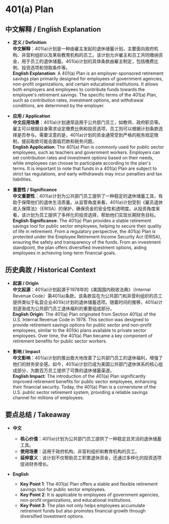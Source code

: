 # 401(a) Plan

## 中文解释 / English Explanation

* **定义 / Definition**  
  **中文解释**：401(a)计划是一种由雇主发起的退休储蓄计划，主要面向政府机构、非营利组织以及某些教育机构的员工。该计划允许雇主和员工共同缴纳资金，用于员工的退休储蓄。401(a)计划的具体条款由雇主制定，包括缴费比例、投资选项和领取条件等。  
  **English Explanation**: A 401(a) Plan is an employer-sponsored retirement savings plan primarily designed for employees of government agencies, non-profit organizations, and certain educational institutions. It allows both employers and employees to contribute funds towards the employee's retirement savings. The specific terms of the 401(a) Plan, such as contribution rates, investment options, and withdrawal conditions, are determined by the employer.

* **应用 / Application**  
  **中文应用场景**：401(a)计划通常适用于公共部门员工，如教师、政府职员等。雇主可以根据自身需求设定缴费比例和投资选项，员工则可以根据计划条款选择是否参与。需要注意的是，401(a)计划的资金通常受到严格的税务规定限制，提前取款可能会面临罚款和税务问题。  
  **English Application**: The 401(a) Plan is commonly used for public sector employees, such as teachers and government workers. Employers can set contribution rates and investment options based on their needs, while employees can choose to participate according to the plan's terms. It is important to note that funds in a 401(a) Plan are subject to strict tax regulations, and early withdrawals may incur penalties and tax liabilities.

* **重要性 / Significance**  
  **中文重要性**：401(a)计划为公共部门员工提供了一种稳定的退休储蓄工具，有助于保障他们的退休生活质量。从监管角度来看，401(a)计划受到《雇员退休收入保障法》（ERISA）的保护，确保资金的安全性和透明度。从投资角度来看，该计划为员工提供了多样化的投资选择，帮助他们实现长期财务目标。  
  **English Significance**: The 401(a) Plan provides a stable retirement savings tool for public sector employees, helping to secure their quality of life in retirement. From a regulatory perspective, the 401(a) Plan is protected under the Employee Retirement Income Security Act (ERISA), ensuring the safety and transparency of the funds. From an investment standpoint, the plan offers diversified investment options, aiding employees in achieving long-term financial goals.

## 历史典故 / Historical Context

* **起源 / Origin**  
  **中文起源**：401(a)计划起源于1978年的《美国国内税收法典》（Internal Revenue Code）第401(a)条款。该条款旨在为公共部门和非营利组织的员工提供类似于私营企业401(k)计划的退休储蓄选项。随着时间的推移，401(a)计划逐渐成为公共部门员工退休福利的重要组成部分。  
  **English Origin**: The 401(a) Plan originated from Section 401(a) of the U.S. Internal Revenue Code in 1978. This section was designed to provide retirement savings options for public sector and non-profit employees, similar to the 401(k) plans available to private sector employees. Over time, the 401(a) Plan became a key component of retirement benefits for public sector workers.

* **影响 / Impact**  
  **中文影响**：401(a)计划的推出极大地改善了公共部门员工的退休福利，增强了他们的财务安全感。如今，401(a)计划已成为美国公共部门退休体系的核心组成部分，为数百万员工提供了可靠的退休储蓄渠道。  
  **English Impact**: The introduction of the 401(a) Plan significantly improved retirement benefits for public sector employees, enhancing their financial security. Today, the 401(a) Plan is a cornerstone of the U.S. public sector retirement system, providing a reliable savings channel for millions of employees.

## 要点总结 / Takeaway

* **中文**  
  - **核心价值**：401(a)计划为公共部门员工提供了一种稳定且灵活的退休储蓄工具。  
  - **使用场景**：适用于政府机构、非营利组织和教育机构的员工。  
  - **延伸意义**：该计划不仅帮助员工积累退休资金，还通过多样化的投资选项促进财务增长。

* **English**  
  - **Key Point 1**: The 401(a) Plan offers a stable and flexible retirement savings tool for public sector employees.  
  - **Key Point 2**: It is applicable to employees of government agencies, non-profit organizations, and educational institutions.  
  - **Key Point 3**: The plan not only helps employees accumulate retirement funds but also promotes financial growth through diversified investment options.
